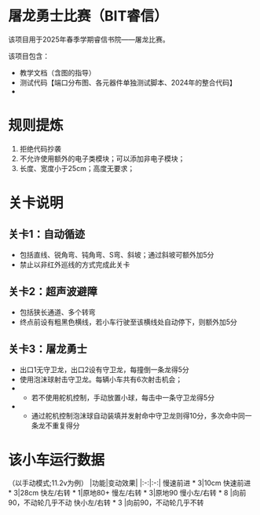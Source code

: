 # 屠龙勇士比赛（BIT睿信）
该项目用于2025年春季学期睿信书院——屠龙比赛。

该项目包含：
- 教学文档（含图的指导）
- 测试代码【端口分布图、各元器件单独测试脚本、2024年的整合代码】
- 

# 规则提炼
1. 拒绝代码抄袭
2. 不允许使用额外的电子类模块；可以添加非电子模块；
3. 长度、宽度小于25cm；高度无要求；

# 关卡说明
## 关卡1：自动循迹
- 包括直线、锐角弯、钝角弯、S弯、斜坡；通过斜坡可额外加5分
- 禁止以非红外巡线的方式完成此关卡

## 关卡2：超声波避障
- 包括狭长通道、多个转弯
- 终点前设有粗黑色横线，若小车行驶至该横线处自动停下，则额外加5分

## 关卡3：屠龙勇士
- 出口1无守卫龙，出口2设有守卫龙，每撞倒一条龙得5分
- 使用泡沫球射击守卫龙。每辆小车共有6次射击机会；
- - 若不使用舵机控制，手动放置小球，每击中一条守卫龙得5分
- - 通过舵机控制泡沫球自动装填并发射命中守卫龙则得10分，多次命中同一条龙不重复得分

# 该小车运行数据
（以手动模式;11.2v为例）
|功能|变动效果|
|:-:|:-:|
慢速前进 * 3|10cm
快速前进 * 3|28cm
快左/右转 * 1|原地80+
慢左/右转 * 3|原地90
慢小左/右转 * 8 |向前90，不动轮几乎不动
快小左/右转 * 3 |向前90，不动轮几乎不转


